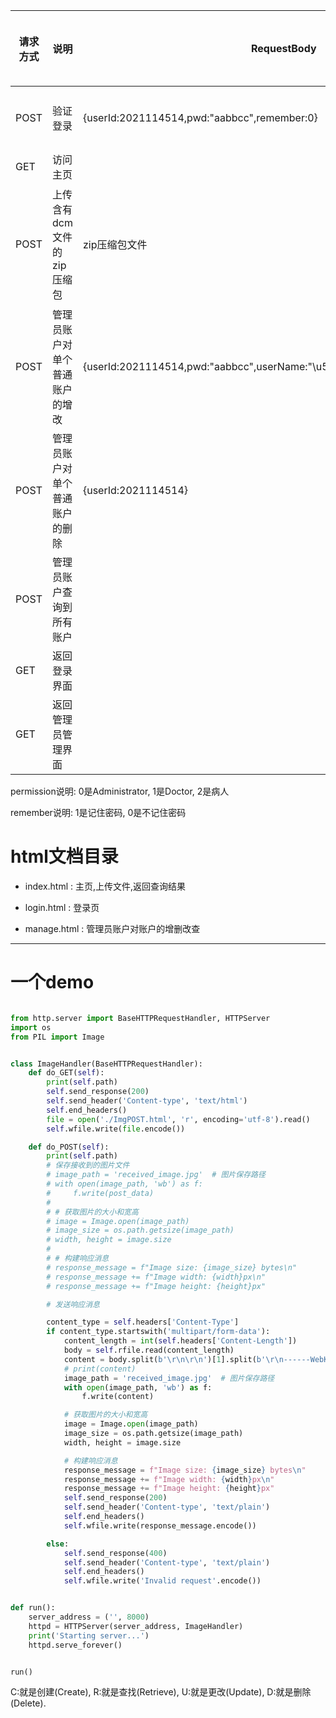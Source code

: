 | 请求方式 | 说明                           | RequestBody                                                  | url路径               | 使用flask中的session cookie | ResponseBody                                                 | 备注                                                         |
| -------- | ------------------------------ | ------------------------------------------------------------ | --------------------- | --------------------------- | ------------------------------------------------------------ | ------------------------------------------------------------ |
| POST     | 验证登录                       | {userId:2021114514,pwd:"aabbcc",remember:0}                  | /api/login            | 无                          | {status:"200",userName:"\u5f20\u533b\u751f",permission:0} 或{status:"200",userName:"\u5f20\u533b\u751f",permission:1}或{status:"200",userName:"\u5f20\u533b\u751f",permission:2}或 {status:"401"} | ResponseBody需要返回utf-8编码后的值,避免编码错乱             |
| GET      | 访问主页                       |                                                              | /                     |                             | 200状态码返回index.html的内容,否则302状态码重定向到login.html |                                                              |
| POST     | 上传含有dcm文件的zip压缩包     | zip压缩包文件                                                | /api/file             |                             | {status:"200",DiagnosticResults:"\u8111\u762b"}或{status:401}或{status:"200",DiagnosticImg:["1689321426/1.png","1689321426/2.png"]} | DiagnosticResults是诊断结果. DiagnosticImg返回一个图片路径的数组,这里的1689321426是时间戳,便于存储图片. |
| POST     | 管理员账户对单个普通账户的增改 | {userId:2021114514,pwd:"aabbcc",userName:"\u5f20\u533b\u751f",permission:1} | /api/add或/api/update |                             | 成功:{status:"200"};没有权限:{status:"401"};add时userId已重复:{status:"400"} |                                                              |
| POST     | 管理员账户对单个普通账户的删除 | {userId:2021114514}                                          | /api/delete           |                             |                                                              |                                                              |
| POST     | 管理员账户查询到所有账户       |                                                              | /api/getAll           |                             | {status:"200",result:[{userName:"\u5f20\u533b\u751f",pwd:"aabbcc",userName:"\u5f20\u533b\u751f",permission:0},{userName:"\u5f20\u533b\u751f",pwd:"aabbcc",userName:"\u5f20\u533b\u751f",permission:1}]}或{status:"401"} | 对session cookie进行判断,只有管理员账户才能返回200           |
| GET      | 返回登录界面                   |                                                              | /login.html           |                             | 对cookie进行判断,若已登录则302状态码重定向到index.html,否则200状态码返回login.html |                                                              |
| GET      | 返回管理员管理界面             |                                                              | /manage.html          |                             | 对cookie进行判断,若已登录且为管理员账户则200状态码返回manage.html,若已登录但不为管理员账户则302状态码重定向到index.html,若未登录则302状态码重定向到login.html |                                                              |

permission说明:	0是Administrator, 1是Doctor, 2是病人

remember说明:	1是记住密码, 0是不记住密码

# html文档目录

- index.html : 主页,上传文件,返回查询结果

- login.html : 登录页

- manage.html : 管理员账户对账户的增删改查

    

------



# 一个demo

```python

from http.server import BaseHTTPRequestHandler, HTTPServer
import os
from PIL import Image


class ImageHandler(BaseHTTPRequestHandler):
    def do_GET(self):
        print(self.path)
        self.send_response(200)
        self.send_header('Content-type', 'text/html')
        self.end_headers()
        file = open('./ImgPOST.html', 'r', encoding='utf-8').read()
        self.wfile.write(file.encode())

    def do_POST(self):
        print(self.path)
        # 保存接收到的图片文件
        # image_path = 'received_image.jpg'  # 图片保存路径
        # with open(image_path, 'wb') as f:
        #     f.write(post_data)
        #
        # # 获取图片的大小和宽高
        # image = Image.open(image_path)
        # image_size = os.path.getsize(image_path)
        # width, height = image.size
        #
        # # 构建响应消息
        # response_message = f"Image size: {image_size} bytes\n"
        # response_message += f"Image width: {width}px\n"
        # response_message += f"Image height: {height}px"

        # 发送响应消息

        content_type = self.headers['Content-Type']
        if content_type.startswith('multipart/form-data'):
            content_length = int(self.headers['Content-Length'])
            body = self.rfile.read(content_length)
            content = body.split(b'\r\n\r\n')[1].split(b'\r\n------WebKitFormBoundary')[0]
            # print(content)
            image_path = 'received_image.jpg'  # 图片保存路径
            with open(image_path, 'wb') as f:
                f.write(content)

            # 获取图片的大小和宽高
            image = Image.open(image_path)
            image_size = os.path.getsize(image_path)
            width, height = image.size

            # 构建响应消息
            response_message = f"Image size: {image_size} bytes\n"
            response_message += f"Image width: {width}px\n"
            response_message += f"Image height: {height}px"
            self.send_response(200)
            self.send_header('Content-type', 'text/plain')
            self.end_headers()
            self.wfile.write(response_message.encode())

        else:
            self.send_response(400)
            self.send_header('Content-type', 'text/plain')
            self.end_headers()
            self.wfile.write('Invalid request'.encode())


def run():
    server_address = ('', 8000)
    httpd = HTTPServer(server_address, ImageHandler)
    print('Starting server...')
    httpd.serve_forever()


run()

```

C:就是创建(Create), R:就是查找(Retrieve), U:就是更改(Update), D:就是删除(Delete).

